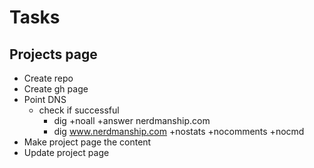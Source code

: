# Tasks
## Projects page

* Create repo
* Create gh page
* Point DNS
  * check if successful
    * dig +noall +answer nerdmanship.com
    * dig www.nerdmanship.com +nostats +nocomments +nocmd
* Make project page the content
* Update project page